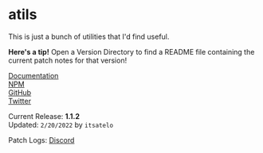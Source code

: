 # atils
This is just a bunch of utilities that I'd find useful.<br>

**Here's a tip!**
Open a Version Directory to find a README file containing the current patch notes for that version!

[Documentation](https://atils.js.org)<br>
[NPM](https://npmjs.com/package/atils)<br>
[GitHub](https://github.com/itsatelo/atils)<br>
[Twitter](https://twitter.com/itsatelo)<br>

Current Release: **1.1.2**<br>
Updated: `2/20/2022` by `itsatelo`

Patch Logs:
[Discord](https://discord.gg/nSypNGxE9f)
